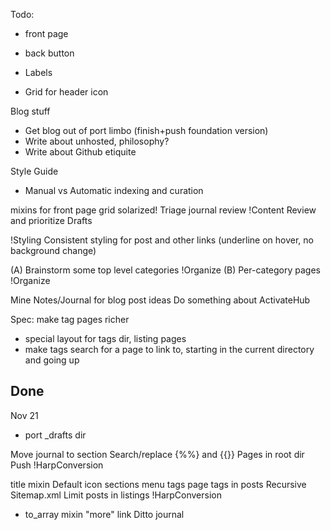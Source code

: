 Todo:

 - front page
 - back button

 - Labels
 - Grid for header icon


Blog stuff
  - Get blog out of port limbo (finish+push foundation version)
  - Write about unhosted, philosophy?
  - Write about Github etiquite


Style Guide
  - Manual vs Automatic indexing and curation


mixins for front page grid
solarized!
Triage journal review !Content
Review and prioritize Drafts


!Styling
Consistent styling for post and other links (underline on hover, no background change)

(A) Brainstorm some top level categories !Organize
(B) Per-category pages !Organize

Mine Notes/Journal for blog post ideas
Do something about ActivateHub

Spec: make tag pages richer

 - special layout for tags dir, listing pages
 - make tags search for a page to link to, starting in the current directory and going up
 

## Done

Nov 21

 - port _drafts dir

Move journal to section
Search/replace {%%} and {{}} Pages in root dir
Push !HarpConversion

title mixin
Default icon
sections menu
tags page
tags in posts
Recursive Sitemap.xml
Limit posts in listings !HarpConversion
 - to_array mixin
"more" link
Ditto journal
